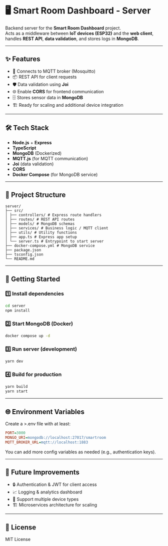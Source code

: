 # 🖥️ Smart Room Dashboard - Server

Backend server for the **Smart Room Dashboard** project.  
Acts as a middleware between **IoT devices (ESP32)** and the **web client**, handles **REST API**, **data validation**, and stores logs in **MongoDB**.

---

## ✨ Features

- 🔌 Connects to MQTT broker (Mosquitto)  
- 📦 REST API for client requests  
- 🛡️ Data validation using **Joi**  
- 🌐 Enable **CORS** for frontend communication  
- 🗄️ Stores sensor data in **MongoDB**  
- 🏗️ Ready for scaling and additional device integration  

---

## 🛠️ Tech Stack

- **Node.js** + **Express**  
- **TypeScript**  
- **MongoDB** (Dockerized)  
- **MQTT.js** (for MQTT communication)  
- **Joi** (data validation)  
- **CORS**  
- **Docker Compose** (for MongoDB service)  

---

## 📂 Project Structure

```
server/
├── src/
│ ├── controllers/ # Express route handlers
│ ├── routes/ # REST API routes
│ ├── models/ # MongoDB schemas
│ ├── services/ # Business logic / MQTT client
│ ├── utils/ # Utility functions
│ ├── app.ts # Express app setup
│ └── server.ts # Entrypoint to start server
├── docker-compose.yml # MongoDB service
├── package.json
├── tsconfig.json
└── README.md
```


---

## 🚀 Getting Started

### 1️⃣ Install dependencies
```bash
cd server
npm install
```

### 2️⃣ Start MongoDB (Docker)
```bash
docker compose up -d
```

### 3️⃣ Run server (development)
```bash
yarn dev
```

### 4️⃣ Build for production
```bash
yarn build 
yarn start
```

--- 

## 🌐 Environment Variables

Create a >.env file with at least:
```ini
PORT=3000
MONGO_URI=mongodb://localhost:27017/smartroom
MQTT_BROKER_URL=mqtt://localhost:1883
```
You can add more config variables as needed (e.g., authentication keys).

---

## 🔮 Future Improvements
- 🔒 Authentication & JWT for client access
- 📈 Logging & analytics dashboard
- 🧩 Support multiple device types
- 🏗️ Microservices architecture for scaling

---

## 📜 License
MIT License
